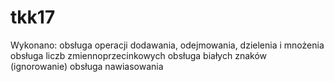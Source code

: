 # tkk17

Wykonano:
obsługa operacji dodawania, odejmowania, dzielenia i mnożenia
obsługa liczb zmiennoprzecinkowych
obsługa białych znaków (ignorowanie)
obsługa nawiasowania
